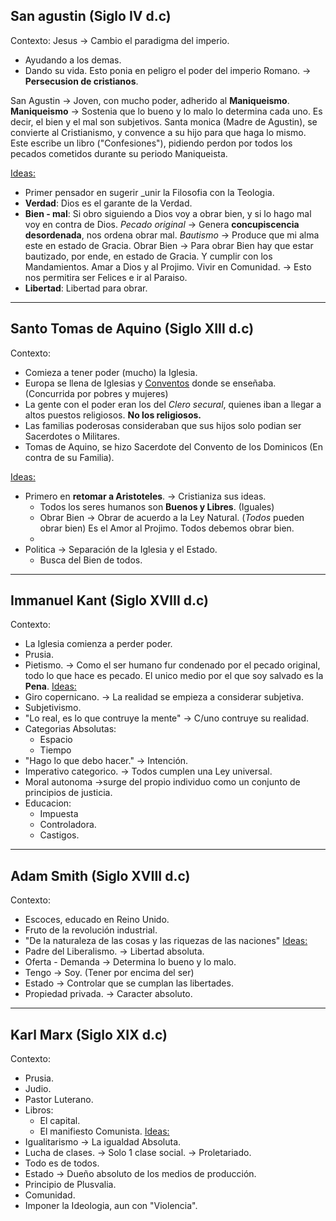 ## San agustin (Siglo IV d.c)
Contexto: 
Jesus -> Cambio el paradigma del imperio.
- Ayudando a los demas.
- Dando su vida.
Esto ponia en peligro el poder del imperio Romano. -> **Persecusion de cristianos**.

San Agustin -> Joven, con mucho poder, adherido al __Maniqueismo__.
	__Maniqueismo__ -> Sostenia que lo bueno y lo malo lo determina cada uno.
	Es decir, el bien y el mal son subjetivos.
Santa monica (Madre de Agustin), se convierte al Cristianismo, y convence a su hijo para que haga lo mismo.
Este escribe un libro ("Confesiones"), pidiendo perdon por todos los pecados cometidos durante su periodo Maniqueista.

<u>Ideas:</u>
- Primer pensador en sugerir _unir la Filosofia con la Teologia.
-  **Verdad**: Dios es el garante de la Verdad.
- **Bien - mal**: Si obro siguiendo a Dios voy a obrar bien, y si lo hago mal voy en contra de Dios.
  *Pecado original* -> Genera **concupiscencia desordenada**, nos ordena obrar mal.
  *Bautismo* -> Produce que mi alma este en estado de Gracia.
  Obrar Bien -> Para obrar Bien hay que estar bautizado, por ende, en estado de Gracia. Y cumplir con los Mandamientos. Amar a Dios y al Projimo. Vivir en Comunidad. -> Esto nos permitira ser Felices e ir al Paraiso.
- **Libertad**: Libertad para obrar.
  

---
## Santo Tomas de Aquino (Siglo XIII d.c)
Contexto:
- Comieza a tener poder (mucho) la Iglesia.
- Europa se llena de Iglesias y <u>Conventos</u> donde se enseñaba. (Concurrida por pobres y mujeres)
- La gente con el poder eran los del *Clero secural*, quienes iban a llegar a altos puestos religiosos. **No los religiosos.**
- Las familias poderosas consideraban que sus hijos solo podian ser Sacerdotes o Militares.
- Tomas de Aquino, se hizo Sacerdote del Convento de los Dominicos (En contra de su Familia).

<u>Ideas:</u>
- Primero en **retomar a Aristoteles**. -> Cristianiza sus ideas.
	- Todos los seres humanos son **Buenos y Libres**. (Iguales)
	- Obrar Bien -> Obrar de acuerdo a la Ley Natural. (_Todos_ pueden obrar bien)
	  Es el Amor al Projimo. Todos debemos obrar bien.
	- 
- Politica -> Separación de la Iglesia y el Estado.
	- Busca del Bien de todos.

---
## Immanuel Kant (Siglo XVIII d.c)
Contexto:
- La Iglesia comienza a perder poder.
- Prusia.
- Pietismo. -> Como el ser humano fur condenado por el pecado original, todo lo que hace es pecado. El unico medio por el que soy salvado es la **Pena**.
<u>Ideas:</u>
- Giro copernicano. -> La realidad se empieza a considerar subjetiva.
- Subjetivismo.
- "Lo real, es lo que contruye la mente" -> C/uno contruye su realidad.
- Categorias Absolutas:
	- Espacio 
	- Tiempo 
- "Hago lo que debo hacer." -> Intención.
- Imperativo categorico. -> Todos cumplen una Ley universal.
- Moral autonoma ->surge del propio individuo como un conjunto de principios de justicia.
- Educacion:
	- Impuesta
	- Controladora.
	- Castigos.
---
## Adam Smith (Siglo XVIII d.c)
Contexto:
- Escoces, educado en Reino Unido.
- Fruto de la revolución industrial.
- "De la naturaleza de las cosas y las riquezas de las naciones"
<u>Ideas:</u>
- Padre del Liberalismo. -> Libertad absoluta.
- Oferta - Demanda -> Determina lo bueno y lo malo.
- Tengo -> Soy. (Tener por encima del ser)
- Estado -> Controlar que se cumplan las libertades.
- Propiedad privada. -> Caracter absoluto.

---
## Karl Marx (Siglo XIX d.c)
Contexto:
- Prusia.
- Judio.
- Pastor Luterano.
- Libros:
	- El capital.
	- El manifiesto Comunista.
<u>Ideas:</u>
- Igualitarismo -> La igualdad Absoluta.
- Lucha de clases. -> Solo 1 clase social. -> Proletariado.
- Todo es de todos.
- Estado -> Dueño absoluto de los medios de producción.
- Principio de Plusvalia.
- Comunidad.
- Imponer la Ideologia, aun con "Violencia".
